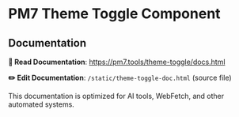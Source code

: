 # PM7 Theme Toggle Component

## Documentation

**📖 Read Documentation**: https://pm7.tools/theme-toggle/docs.html

**✏️ Edit Documentation**: `/static/theme-toggle-doc.html` (source file)

This documentation is optimized for AI tools, WebFetch, and other automated systems.